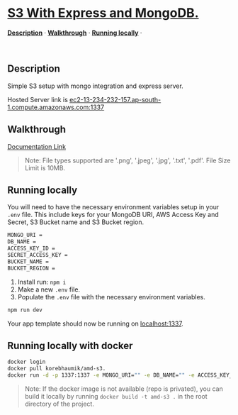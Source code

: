 <a href = "/">
    <h1>S3 With Express and MongoDB.</h1>
</a>

<p >
  <a href="#description"><strong>Description</strong></a> ·
  <a href="#walkthrough"><strong>Walkthrough</strong></a> ·
  <a href="#running-locally"><strong>Running locally</strong></a> ·
</p>
<br/>

## Description

Simple S3 setup with mongo integration and express server.

Hosted Server link is [ec2-13-234-232-157.ap-south-1.compute.amazonaws.com:1337](http://ec2-13-234-232-157.ap-south-1.compute.amazonaws.com:1337)

## Walkthrough

[Documentation Link](https://documenter.getpostman.com/view/24492997/2s9YRCVqRz#fdca038d-d8d2-41bc-a16d-dd19e0ad36be)


> Note: File types supported are '.png', '.jpeg', '.jpg', '.txt', '.pdf'. File Size Limit is 10MB.


## Running locally

You will need to have the necessary environment variables setup in your `.env` file.
This include keys for your MongoDB URI, AWS Access Key and Secret, S3 Bucket name and S3 Bucket region. 
    
```bash
MONGO_URI = 
DB_NAME = 
ACCESS_KEY_ID = 
SECRET_ACCESS_KEY = 
BUCKET_NAME = 
BUCKET_REGION = 
```

1. Install run: `npm i`
2. Make a new `.env` file.
3. Populate the `.env` file with the necessary environment variables.

```bash
npm run dev
```

Your app template should now be running on [localhost:1337](http://localhost:1337/).

## Running locally with docker

```bash
docker login
docker pull korebhaumik/amd-s3.
docker run -d -p 1337:1337 -e MONGO_URI="" -e DB_NAME="" -e ACCESS_KEY_ID="" -e SECRET_ACCESS_KEY="" -e BUCKET_NAME="" -e BUCKET_REGION="" --name s3-server korebhaumik/amd-s3
```

> Note: If the docker image is not available (repo is privated), you can build it locally by running `docker build -t amd-s3 .` in the root directory of the project.
